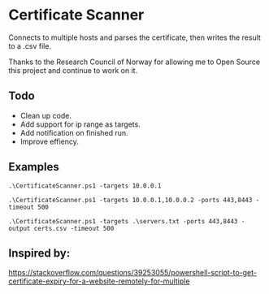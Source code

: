 # Certificate Scanner

Connects to multiple hosts and parses the certificate, then writes the result to a .csv file.  

Thanks to the Research Council of Norway for allowing me to Open Source this project and continue to work on it. 

## Todo
- Clean up code.
- Add support for ip range as targets.
- Add notification on finished run.
- Improve effiency. 

## Examples
`.\CertificateScanner.ps1 -targets 10.0.0.1`

`.\CertificateScanner.ps1 -targets 10.0.0.1,10.0.0.2 -ports 443,8443 -timeout 500`

`.\CertificateScanner.ps1 -targets .\servers.txt -ports 443,8443 -output certs.csv -timeout 500`

## Inspired by:
https://stackoverflow.com/questions/39253055/powershell-script-to-get-certificate-expiry-for-a-website-remotely-for-multiple